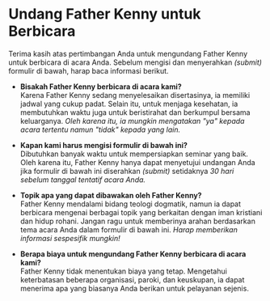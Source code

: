 # Undang Father Kenny untuk Berbicara

Terima kasih atas pertimbangan Anda untuk mengundang Father Kenny untuk berbicara di acara Anda. Sebelum mengisi dan menyerahkan _(submit)_ formulir di bawah, harap baca informasi berikut.

- **Bisakah Father Kenny berbicara di acara kami?**<br />
  Karena Father Kenny sedang menyelesaikan disertasinya, ia memiliki jadwal yang cukup padat. Selain itu, untuk menjaga kesehatan, ia membutuhkan waktu juga untuk beristirahat dan berkumpul bersama keluarganya. _Oleh karena itu, ia mungkin mengatakan "ya" kepada acara tertentu namun "tidak" kepada yang lain._

- **Kapan kami harus mengisi formulir di bawah ini?**<br />
  Dibutuhkan banyak waktu untuk mempersiapkan seminar yang baik. Oleh karena itu, Father Kenny hanya dapat menyetujui undangan Anda jika formulir di bawah ini diserahkan _(submit)_ setidaknya _30 hari sebelum tanggal tentatif acara Anda._

- **Topik apa yang dapat dibawakan oleh Father Kenny?**<br />
  Father Kenny mendalami bidang teologi dogmatik, namun ia dapat berbicara mengenai berbagai topik yang berkaitan dengan iman kristiani dan hidup rohani. Jangan ragu untuk memberinya arahan berdasarkan tema acara Anda dalam formulir di bawah ini. _Harap memberikan informasi sespesifik mungkin!_

- **Berapa biaya untuk mengundang Father Kenny berbicara di acara kami?**<br />
  Father Kenny tidak menentukan biaya yang tetap. Mengetahui keterbatasan beberapa organisasi, paroki, dan keuskupan, ia dapat menerima apa yang biasanya Anda berikan untuk pelayanan sejenis.
